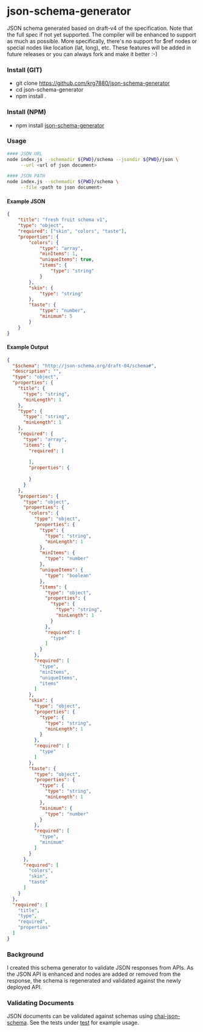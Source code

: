 json-schema-generator
=====================

JSON schema generated based on draft-v4 of the specification. Note that the full spec if not yet supported. The compiler will be enhanced to support as much as possible. More specifically, there's no support for $ref nodes or special nodes like location (lat, long), etc. These features will be added in future releases or you can always fork and make it better :-)


### Install (GIT)
- git clone https://github.com/krg7880/json-schema-generator
- cd json-schema-generator
- npm install .

### Install (NPM)
- npm install [json-schema-generator](https://www.npmjs.org/package/json-schema-generator)

### Usage 
```bash
#### JSON URL
node index.js --schemadir ${PWD}/schema --jsondir ${PWD}/json \
	 --url <url of json document>

#### JSON PATH 
node index.js --schemadir ${PWD}/schema \
	 --file <path to json document>
```

#### Example JSON
```json
{
    "title": "fresh fruit schema v1",
    "type": "object",
    "required": ["skin", "colors", "taste"],
    "properties": {
        "colors": {
            "type": "array",
            "minItems": 1,
            "uniqueItems": true,
            "items": {
                "type": "string"
            }
        },
        "skin": {
            "type": "string"
        },
        "taste": {
            "type": "number",
            "minimum": 5
        }
    }
}
```


#### Example Output
```json
{
  "$schema": "http://json-schema.org/draft-04/schema#",
  "description": "",
  "type": "object",
  "properties": {
    "title": {
      "type": "string",
      "minLength": 1
    },
    "type": {
      "type": "string",
      "minLength": 1
    },
    "required": {
      "type": "array",
      "items": {
        "required": [
          
        ],
        "properties": {
          
        }
      }
    },
    "properties": {
      "type": "object",
      "properties": {
        "colors": {
          "type": "object",
          "properties": {
            "type": {
              "type": "string",
              "minLength": 1
            },
            "minItems": {
              "type": "number"
            },
            "uniqueItems": {
              "type": "boolean"
            },
            "items": {
              "type": "object",
              "properties": {
                "type": {
                  "type": "string",
                  "minLength": 1
                }
              },
              "required": [
                "type"
              ]
            }
          },
          "required": [
            "type",
            "minItems",
            "uniqueItems",
            "items"
          ]
        },
        "skin": {
          "type": "object",
          "properties": {
            "type": {
              "type": "string",
              "minLength": 1
            }
          },
          "required": [
            "type"
          ]
        },
        "taste": {
          "type": "object",
          "properties": {
            "type": {
              "type": "string",
              "minLength": 1
            },
            "minimum": {
              "type": "number"
            }
          },
          "required": [
            "type",
            "minimum"
          ]
        }
      },
      "required": [
        "colors",
        "skin",
        "taste"
      ]
    }
  },
  "required": [
    "title",
    "type",
    "required",
    "properties"
  ]
}
```

### Background
I created this schema generator to validate JSON responses from APIs. As the JSON API is enhanced and nodes are added or removed from the response, the schema is regenerated and validated against the newly deployed API.

### Validating Documents
JSON documents can be validated against schemas using [chai-json-schema](http://chaijs.com/plugins/chai-json-schema). See the tests under [test](https://github.com/krg7880/json-schema-generator/tree/master/test) for example usage.